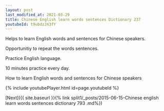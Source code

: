 ```yaml
---
layout: post
last_modified_at: 2021-03-29
title: Chinese English learn words sentences Dictionary 237 
youtubeId: t9ubdzJX3fY
---
```

 
 
Helps to learn English words and sentences for Chinese speakers.

Opportunitiy to repeat the words sentences. 

Practice English language. 
 
10 minutes practice every day. 
 
How to learn English words and sentences for Chinese speakers 
 
{% include youtubePlayer.html id=page.youtubeId %}
 
 
[Next]({{ site.baseurl }}{% link  split1/_posts/2015-06-15-Chinese english learn words sentences dictionary 793 .md%})
 
